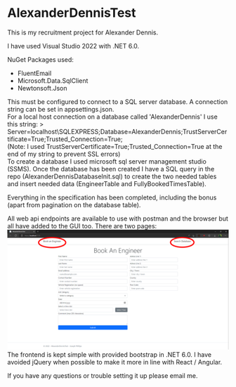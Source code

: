 # AlexanderDennisTest

This is my recruitment project for Alexander Dennis.   

I have used Visual Studio 2022 with .NET 6.0.    

NuGet Packages used:
 - FluentEmail
 - Microsoft.Data.SqlClient
 - Newtonsoft.Json
 
This must be configured to connect to a SQL server database. A connection string can be set in appsettings.json.   
For a local host connection on a database called 'AlexanderDennis' I use this string: > Server=localhost\\SQLEXPRESS;Database=AlexanderDennis;TrustServerCertificate=True;Trusted_Connection=True;   
(Note: I used TrustServerCertificate=True;Trusted_Connection=True at the end of my string to prevent SSL errors)    
To create a database I used microsoft sql server management studio (SSMS).
Once the database has been created I have a SQL query in the repo (AlexanderDennisDatabaseInit.sql) to create the two needed tables and insert needed data (EngineerTable and FullyBookedTimesTable).     

Everything in the specification has been completed, including the bonus (apart from pagination on the database table).   

All web api endpoints are available to use with postman and the browser but all have added to the GUI too.
There are two pages:
![Showing GUI](image.png)
The frontend is kept simple with provided bootstrap in .NET 6.0. I have avoided jQuery when possible to make it more in line with React / Angular.   

If you have any questions or trouble setting it up please email me.   

